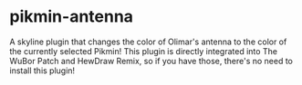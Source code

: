 # pikmin-antenna
 A skyline plugin that changes the color of Olimar's antenna to the color of the currently selected Pikmin!
 This plugin is directly integrated into The WuBor Patch and HewDraw Remix, so if you have those, there's no need to install this plugin!
